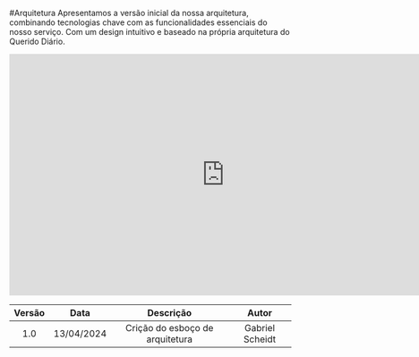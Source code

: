 #Arquitetura
Apresentamos a versão inicial da nossa arquitetura, combinando tecnologias chave com as funcionalidades essenciais do nosso serviço. Com um design intuitivo  e baseado na própria arquitetura do Querido Diário.


<iframe width="768" height="432" src="https://miro.com/app/live-embed/uXjVKVdk0Cw=/?moveToViewport=-1282,-998,3354,1540&embedId=3332397580" frameborder="0" scrolling="no" allow="fullscreen; clipboard-read; clipboard-write" allowfullscreen></iframe>

| Versão |    Data    |                    Descrição                    |     Autor      |
|:------:|:----------:|:-----------------------------------------------:|:--------------:|
|  1.0   | 13/04/2024 | Crição do esboço de arquitetura                 | Gabriel Scheidt|